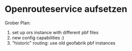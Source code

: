 # Openrouteservice aufsetzen

Grober Plan:

1. set up ors instance with different pbf files
2. new config capabilities :)
3. "historic" routing: use old geofabrik pbf instances

<!-- Some of this content might go into ors docs -->
